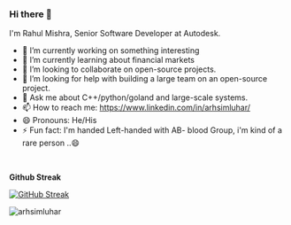 ### Hi there 👋

I'm Rahul Mishra, Senior Software Developer at Autodesk.

- 🔭 I’m currently working on something interesting
- 🌱 I’m currently learning about financial markets
- 👯 I’m looking to collaborate on open-source projects.
- 🤔 I’m looking for help with building a large team on an open-source project.
- 💬 Ask me about C++/python/goland and large-scale systems.
- 📫 How to reach me: https://www.linkedin.com/in/arhsimluhar/
- 😄 Pronouns: He/His
- ⚡ Fun fact: I'm handed Left-handed with AB- blood Group, i'm kind of a rare person ..😄

<br>

**Github Streak**

[![GitHub Streak](https://streak-stats.demolab.com?user=arhsimluhar&theme=blueberry&hide_border=true&date_format=M%20j%5B%2C%20Y%5D)](https://git.io/streak-stats)

<p align="left"> <img src="https://komarev.com/ghpvc/?username=arhsimluhar&label=Profile%20views&color=0e75b6&style=flat" alt="arhsimluhar" /> </p>
